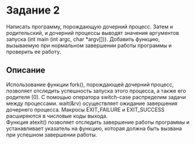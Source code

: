 # Задание 2
Написать программу, порождающую дочерний процесс.
Затем и родительский, и дочерний процессы выводят значения
аргументов запуска
(int main (int argc, char *argv[])).
Добавить функцию, вызываемую при нормальном завершении работы
программы и проверить ее работу.
<br>
## Описание
Использование функции fork(), порождающей дочерний процесс, позволяет отследить успешность запуска этого процесса, а также его родителя (0). 
С помощью оператора switch-case распределим задачи между процессами. 
wait(&rv) осуществляет ожидание завершения дочернего процесса.
Макросы EXIT_FAILURE и EXIT_SUCCESS расширяются в числовые коды выхода.
<br>
Функция atexit() позволяет отследить завершение работы программы и устанавливает указатель на функцию,
которая должна быть вызвана при успешном завершении работы.
